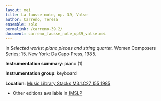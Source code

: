 ```yaml
---
layout: mei
title: La fausse note, op. 39, Valse
author: Carreño, Teresa
ensemble: solo
permalink: /carreno-39.2/
document: carreno_fausse_note_op39_valse.mei
---
```


In *Selected works: piano pieces and string quartet.* Women Composers Series; 15. New York: Da Capo Press, 1985.

**Instrumentation summary**: piano (1)

**Instrumentation group**: keyboard

**Location**: <a href="https://tufts-primo.hosted.exlibrisgroup.com/permalink/f/bnf7qa/01TUN_ALMA21106777390003851" target="_blank">Music Library Stacks M3.1.C27 I55 1985</a>
- Other editions available in <a href="https://imslp.org/wiki/La_fausse_note%2C_Op.39_(Carre%C3%B1o%2C_Teresa)" target="_blank">IMSLP</a>
